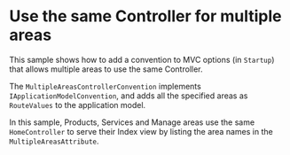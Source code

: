 # Use the same Controller for multiple areas
  
This sample shows how to add a convention to MVC options (in `Startup`) that allows multiple areas to use the same Controller.

The `MultipleAreasControllerConvention` implements `IApplicationModelConvention`, and adds all the specified areas as `RouteValues` to the application model.

In this sample, Products, Services and Manage areas use the same `HomeController` to serve their Index view by listing the area names in the `MultipleAreasAttribute`.